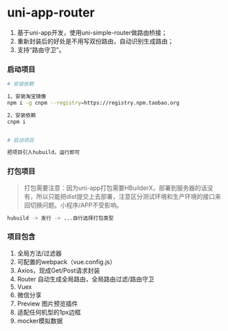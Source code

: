 # uni-app-router



1. 基于uni-app开发，使用uni-simple-router做路由桥接；
2. 重新封装后的好处是不用写双份路由，自动识别生成路由；
3. 支持“路由守卫”。

### 启动项目

``` bash
# 安装依赖

1、安装淘宝镜像
npm i -g cnpm --registry=https://registry.npm.taobao.org

2、安装依赖
cnpm i


# 启动项目

把项目引入hubuild，运行即可
```





### 打包项目



> 打包需要注意：因为uni-app打包需要HBuilderX，部署到服务器的话没有，所以只能把dist提交上去部署，注意区分测试环境和生产环境的接口来回切换问题。小程序/APP不受影响。



```bash
hubuild -> 发行 -> ...自行选择打包类型
```

### 项目包含

1. 全局方法/过滤器
2. 可配置的webpack（vue.config.js）
3. Axios，现成Get/Post请求封装
4. Router 自动生成全局路由，全局路由过滤/路由守卫
5. Vuex
6. 微信分享
7. Preview 图片预览插件 
8. 适配任何机型的1px边框
9. mocker模拟数据